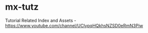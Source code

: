 # mx-tutz
Tutorial Related Index and Assets - https://www.youtube.com/channel/UClypqHQkhsNZSD0eRmN3Piw
